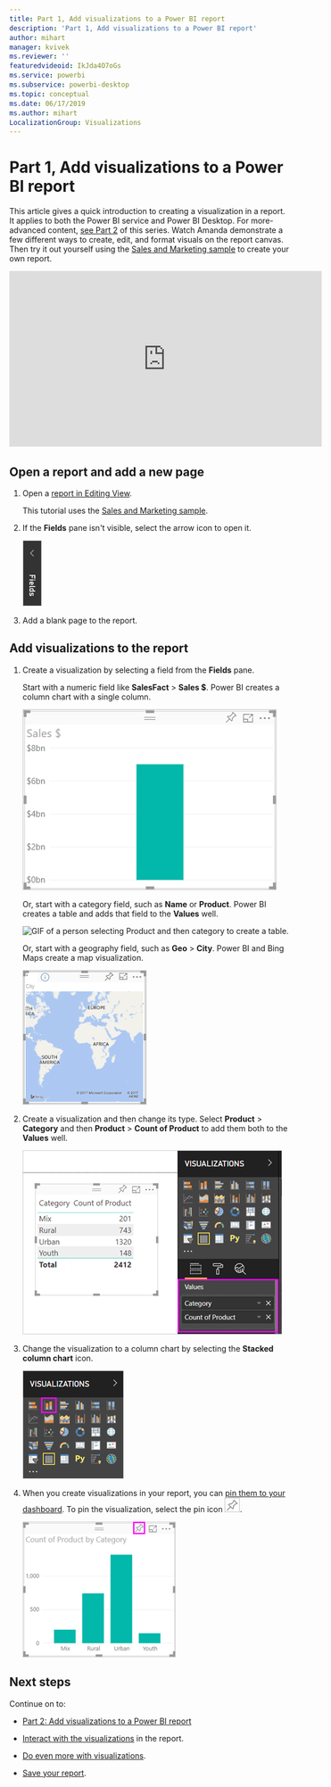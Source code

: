 ```yaml
---
title: Part 1, Add visualizations to a Power BI report
description: 'Part 1, Add visualizations to a Power BI report'
author: mihart
manager: kvivek
ms.reviewer: ''
featuredvideoid: IkJda4O7oGs
ms.service: powerbi
ms.subservice: powerbi-desktop
ms.topic: conceptual
ms.date: 06/17/2019
ms.author: mihart
LocalizationGroup: Visualizations
---
```


# Part 1, Add visualizations to a Power BI report

This article gives a quick introduction to creating a visualization in a report. It applies to both the Power BI service and Power BI Desktop. For more-advanced content, [see Part 2](power-bi-report-add-visualizations-ii.md) of this series. Watch Amanda demonstrate a few different ways to create, edit, and format visuals on the report canvas. Then try it out yourself using the [Sales and Marketing sample](../sample-datasets.md) to create your own report.

<iframe width="560" height="315" src="https://www.youtube.com/embed/IkJda4O7oGs" frameborder="0" allowfullscreen></iframe>

## Open a report and add a new page

1. Open a [report in Editing View](../service-interact-with-a-report-in-editing-view.md).

    This tutorial uses the [Sales and Marketing sample](../sample-datasets.md).

1. If the **Fields** pane isn't visible, select the arrow icon to open it.

   ![](media/power-bi-report-add-visualizations-i/pbi_nancy_fieldsfiltersarrow.png)

1. Add a blank page to the report.

## Add visualizations to the report

1. Create a visualization by selecting a field from the **Fields** pane.

    Start with a numeric field like **SalesFact** > **Sales $**. Power BI creates a column chart with a single column.

    ![Screenshot of a column chart with a single column.](media/power-bi-report-add-visualizations-i/pbi_onecolchart.png)

    Or, start with a category field, such as **Name** or **Product**. Power BI creates a table and adds that field to the **Values** well.

    ![GIF of a person selecting Product and then category to create a table.](media/power-bi-report-add-visualizations-i/pbi_agif_createchart3.gif)

    Or, start with a geography field, such as **Geo** > **City**. Power BI and Bing Maps create a map visualization.

    ![Screenshot of a map visualization.](media/power-bi-report-add-visualizations-i/power-bi-map.png)

1. Create a visualization and then change its type. Select **Product** > **Category** and then **Product** > **Count of Product** to add them both to the **Values** well.

   ![Screenshot of the Fields pane with the Values well called out.](media/power-bi-report-add-visualizations-i/part1table1.png)

1. Change the visualization to a column chart by selecting the **Stacked column chart** icon.

   ![Screenshot of the Visualizations pane with the Stacked column chart icon called out.](media/power-bi-report-add-visualizations-i/part1converttocolumn.png)

1. When you create visualizations in your report, you can [pin them to your dashboard](../service-dashboard-pin-tile-from-report.md). To pin the visualization, select the pin icon ![Screenshot of the pin icon.](media/power-bi-report-add-visualizations-i/pinnooutline.png).

   ![Screenshot of a column chart visualization with the pin icon called out.](media/power-bi-report-add-visualizations-i/part1pin1.png)
  
## Next steps

 Continue on to:

* [Part 2: Add visualizations to a Power BI report](power-bi-report-add-visualizations-ii.md)

* [Interact with the visualizations](../consumer/end-user-reading-view.md) in the report.

* [Do even more with visualizations](power-bi-report-visualizations.md).

* [Save your report](../service-report-save.md).
